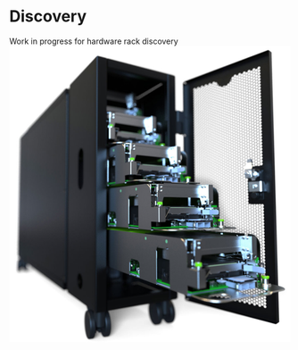 # Discovery
Work in progress for hardware rack discovery
![discovery](https://raw.githubusercontent.com/OpenComputeProject/Discovery/intro/pictures/discovery_chassis.png "discovery")
